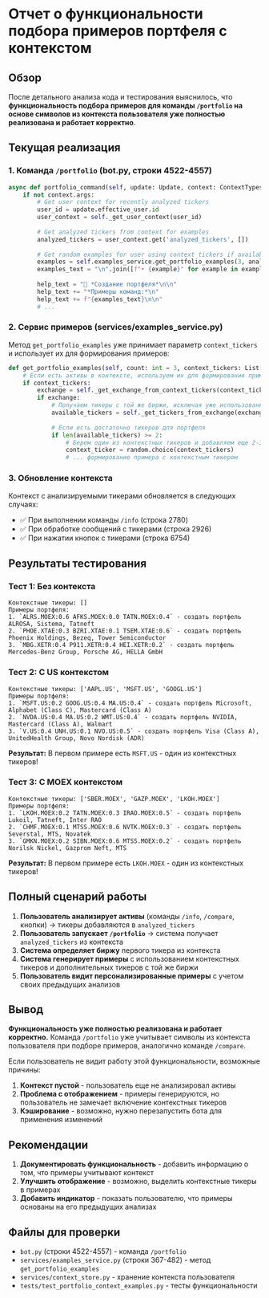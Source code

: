 # Отчет о функциональности подбора примеров портфеля с контекстом

## Обзор

После детального анализа кода и тестирования выяснилось, что **функциональность подбора примеров для команды `/portfolio` на основе символов из контекста пользователя уже полностью реализована и работает корректно**.

## Текущая реализация

### 1. Команда `/portfolio` (bot.py, строки 4522-4557)

```python
async def portfolio_command(self, update: Update, context: ContextTypes.DEFAULT_TYPE):
    if not context.args:
        # Get user context for recently analyzed tickers
        user_id = update.effective_user.id
        user_context = self._get_user_context(user_id)
        
        # Get analyzed tickers from context for examples
        analyzed_tickers = user_context.get('analyzed_tickers', [])
        
        # Get random examples for user using context tickers if available
        examples = self.examples_service.get_portfolio_examples(3, analyzed_tickers)
        examples_text = "\n".join([f"• {example}" for example in examples])
        
        help_text = "💼 *Создание портфеля*\n\n"
        help_text += "*Примеры команд:*\n"
        help_text += f"{examples_text}\n\n"
        # ...
```

### 2. Сервис примеров (services/examples_service.py)

Метод `get_portfolio_examples` уже принимает параметр `context_tickers` и использует их для формирования примеров:

```python
def get_portfolio_examples(self, count: int = 3, context_tickers: List[str] = None) -> List[str]:
    # Если есть активы в контексте, используем их для формирования примеров
    if context_tickers:
        exchange = self._get_exchange_from_context_tickers(context_tickers)
        if exchange:
            # Получаем тикеры с той же биржи, исключая уже использованные
            available_tickers = self._get_tickers_from_exchange(exchange, context_tickers)
            
            # Если есть достаточно тикеров для портфеля
            if len(available_tickers) >= 2:
                # Берем один из контекстных тикеров и добавляем еще 2-3 новых
                context_ticker = random.choice(context_tickers)
                # ... формирование примера с контекстным тикером
```

### 3. Обновление контекста

Контекст с анализируемыми тикерами обновляется в следующих случаях:

- ✅ При выполнении команды `/info` (строка 2780)
- ✅ При обработке сообщений с тикерами (строка 2926)
- ✅ При нажатии кнопок с тикерами (строка 6754)

## Результаты тестирования

### Тест 1: Без контекста
```
Контекстные тикеры: []
Примеры портфеля:
1. `ALRS.MOEX:0.6 AFKS.MOEX:0.0 TATN.MOEX:0.4` - создать портфель ALROSA, Sistema, Tatneft
2. `PHOE.XTAE:0.3 BZRI.XTAE:0.1 TSEM.XTAE:0.6` - создать портфель Phoenix Holdings, Bezeq, Tower Semiconductor
3. `MBG.XETR:0.4 P911.XETR:0.4 HEI.XETR:0.2` - создать портфель Mercedes‑Benz Group, Porsche AG, HELLA GmbH
```

### Тест 2: С US контекстом
```
Контекстные тикеры: ['AAPL.US', 'MSFT.US', 'GOOGL.US']
Примеры портфеля:
1. `MSFT.US:0.2 GOOG.US:0.4 MA.US:0.4` - создать портфель Microsoft, Alphabet (Class C), Mastercard (Class A)
2. `NVDA.US:0.4 MA.US:0.2 WMT.US:0.4` - создать портфель NVIDIA, Mastercard (Class A), Walmart
3. `V.US:0.4 UNH.US:0.1 NVO.US:0.5` - создать портфель Visa (Class A), UnitedHealth Group, Novo Nordisk (ADR)
```

**Результат:** В первом примере есть `MSFT.US` - один из контекстных тикеров!

### Тест 3: С MOEX контекстом
```
Контекстные тикеры: ['SBER.MOEX', 'GAZP.MOEX', 'LKOH.MOEX']
Примеры портфеля:
1. `LKOH.MOEX:0.2 TATN.MOEX:0.3 IRAO.MOEX:0.5` - создать портфель Lukoil, Tatneft, Inter RAO
2. `CHMF.MOEX:0.1 MTSS.MOEX:0.6 NVTK.MOEX:0.3` - создать портфель Severstal, MTS, Novatek
3. `GMKN.MOEX:0.2 SIBN.MOEX:0.6 MTSS.MOEX:0.2` - создать портфель Norilsk Nickel, Gazprom Neft, MTS
```

**Результат:** В первом примере есть `LKOH.MOEX` - один из контекстных тикеров!

## Полный сценарий работы

1. **Пользователь анализирует активы** (команды `/info`, `/compare`, кнопки) → тикеры добавляются в `analyzed_tickers`
2. **Пользователь запускает `/portfolio`** → система получает `analyzed_tickers` из контекста
3. **Система определяет биржу** первого тикера из контекста
4. **Система генерирует примеры** с использованием контекстных тикеров и дополнительных тикеров с той же биржи
5. **Пользователь видит персонализированные примеры** с учетом своих предыдущих анализов

## Вывод

**Функциональность уже полностью реализована и работает корректно.** Команда `/portfolio` уже учитывает символы из контекста пользователя при подборе примеров, аналогично команде `/compare`.

Если пользователь не видит работу этой функциональности, возможные причины:

1. **Контекст пустой** - пользователь еще не анализировал активы
2. **Проблема с отображением** - примеры генерируются, но пользователь не замечает включение контекстных тикеров
3. **Кэширование** - возможно, нужно перезапустить бота для применения изменений

## Рекомендации

1. **Документировать функциональность** - добавить информацию о том, что примеры учитывают контекст
2. **Улучшить отображение** - возможно, выделить контекстные тикеры в примерах
3. **Добавить индикатор** - показать пользователю, что примеры основаны на его предыдущих анализах

## Файлы для проверки

- `bot.py` (строки 4522-4557) - команда `/portfolio`
- `services/examples_service.py` (строки 367-482) - метод `get_portfolio_examples`
- `services/context_store.py` - хранение контекста пользователя
- `tests/test_portfolio_context_examples.py` - тесты функциональности
